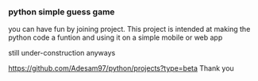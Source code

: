 ### python simple guess game

you can have fun by joining project. This project is intended at making the python code a funtion and using it on a simple mobile or web app

still under-construction anyways

https://github.com/Adesam97/python/projects?type=beta
Thank you
